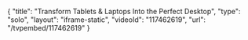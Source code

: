 {
    "title": "Transform Tablets & Laptops Into the Perfect Desktop",
    "type": "solo",
    "layout": "iframe-static",
    "videoId": "117462619",
    "url": "\/tvpembed\/117462619"
}